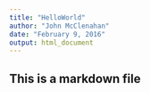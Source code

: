 ```yaml
---
title: "HelloWorld"
author: "John McClenahan"
date: "February 9, 2016"
output: html_document
---
```


## This is a markdown file

